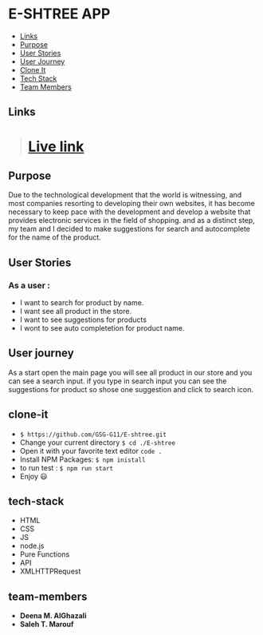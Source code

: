# E-SHTREE APP


- [Links](#demo)
- [Purpose](#purpose)
- [User Stories](#user-stories)
- [User Journey](#user-journey)
- [Clone It](#clone-it)
- [Tech Stack](#tech-stack)
- [Team Members](#team-members)


## Links 
> #  [Live link](https://e-shtree.herokuapp.com/) 

## Purpose

Due to the technological development that the world is witnessing, and most companies resorting to developing their own websites, it has become necessary to keep pace with the development and develop a website that provides electronic services in the field of shopping. and as a distinct step, my team and I decided to make suggestions for search and autocomplete for the name of the product.

## User Stories 

### As a user :


- I want to search for product by name.
- I want see all product in the store.
- I want to see suggestions for products   
- I wont to see auto completetion for product name.
 
## User journey 

As a start open the main page you will see all product in our store and you can see a search input.
if you type in search input you can see the suggestions for product so shose one suggestion and 
click to search icon.



## clone-it
- `$ https://github.com/GSG-G11/E-shtree.git`
- Change your current directory `$ cd ./E-shtree`
- Open it with your favorite text editor `code .`
- Install NPM Packages: `$ npm inistall`
- to run test : `$ npm run start`
- Enjoy :smiley:



## tech-stack
- HTML
- CSS
- JS
- node.js
- Pure Functions
- API 
- XMLHTTPRequest


## team-members
* **Deena M. AlGhazali** 
* **Saleh T. Marouf**


